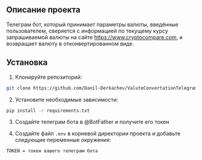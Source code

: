 ## Описание проекта

Телеграм бот, который принимает параметры валюты, введённые пользователем, сверяется с информацией по текущему курсу запрашиваемой валюты на сайте https://www.cryptocompare.com, и возвращает валюту в отконвертированном виде.

## Установка

1. Клонируйте репозиторий:

```bash
git clone https://github.com/Danil-Derkachev/ValuteConvertationTelegramBot.git
```

2. Установите необходимые зависимости:

```bash
pip install -r requirements.txt
```

3. Создайте телеграм бота в @BotFather и получите его токен

4. Создайте файл `.env` в корневой директории проекта и добавьте следующие переменные окружения:

```
TOKEN = токен вашего телеграм бота
```